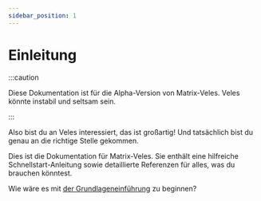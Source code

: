 ```yaml
---
sidebar_position: 1
---
```


# Einleitung

:::caution

Diese Dokumentation ist für die Alpha-Version von Matrix-Veles. Veles könnte instabil und seltsam sein.

:::

Also bist du an Veles interessiert, das ist großartig! Und tatsächlich bist du genau an die richtige Stelle gekommen.

Dies ist die Dokumentation für Matrix-Veles. Sie enthält eine hilfreiche Schnellstart-Anleitung sowie detaillierte Referenzen für alles, was du brauchen könntest.

Wie wäre es mit [der Grundlageneinführung](tutorial-basics/install) zu beginnen?
